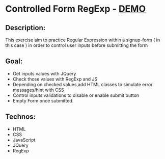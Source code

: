 # Controlled Form RegExp - [DEMO](https://laurelinep.github.io/Controlled-Form-RegEx/)
## Description:
This exercise aim to practice Regular Expression within a signup-form ( in this case ) 
in order to control user inputs before submitting the form

## Goal:
+ Get inputs values with JQuery
+ Check those values with RegExp and JS
+ Depending on checked values,add HTML classes to simulate error messages/hint with CSS
+ Control inputs validations to disable or enable submit button
+ Empty Form once submitted.

## Technos:
+ HTML
+ CSS
+ JavaScript
+ JQuery
+ RegExp
